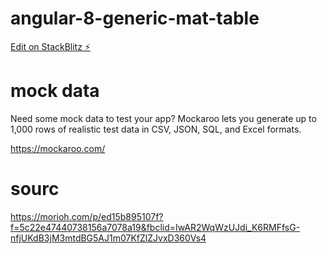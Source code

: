 # angular-8-generic-mat-table

[Edit on StackBlitz ⚡️](https://github.com/lyndontavares/angular-8-generic-mat-table)

# mock data

Need some mock data to test your app? Mockaroo lets you generate up to 1,000 rows of realistic test data in CSV, JSON, SQL, and Excel formats.

https://mockaroo.com/

# sourc

https://morioh.com/p/ed15b895107f?f=5c22e47440738156a7078a19&fbclid=IwAR2WqWzUJdi_K6RMFfsG-nfjUKdB3jM3mtdBG5AJ1m07KfZlZJvxD360Vs4